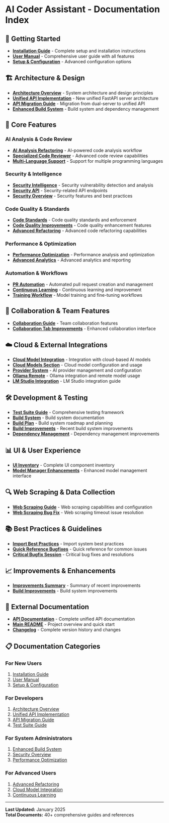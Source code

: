# AI Coder Assistant - Documentation Index

## 🚀 Getting Started

- **[Installation Guide](installation_guide.md)** - Complete setup and installation instructions
- **[User Manual](user_manual.md)** - Comprehensive user guide with all features
- **[Setup & Configuration](setup_and_configuration_guide.md)** - Advanced configuration options

## 🏗️ Architecture & Design

- **[Architecture Overview](ARCHITECTURE.md)** - System architecture and design principles
- **[Unified API Implementation](UNIFIED_API_IMPLEMENTATION.md)** - New unified FastAPI server architecture
- **[API Migration Guide](API_MIGRATION_GUIDE.md)** - Migration from dual-server to unified API
- **[Enhanced Build System](ENHANCED_BUILD_SYSTEM_SUMMARY.md)** - Build system and dependency management

## 🔧 Core Features

### AI Analysis & Code Review
- **[AI Analysis Refactoring](ai_analysis_refactoring_session.md)** - AI-powered code analysis workflow
- **[Specialized Code Reviewer](SPECIALIZED_CODE_REVIEWER_GUIDE.md)** - Advanced code review capabilities
- **[Multi-Language Support](multi_language_support.md)** - Support for multiple programming languages

### Security & Intelligence
- **[Security Intelligence](security_intelligence_guide.md)** - Security vulnerability detection and analysis
- **[Security API](SECURITY_API.md)** - Security-related API endpoints
- **[Security Overview](SECURITY.md)** - Security features and best practices

### Code Quality & Standards
- **[Code Standards](code_standards_guide.md)** - Code quality standards and enforcement
- **[Code Quality Improvements](CODE_QUALITY_IMPROVEMENTS.md)** - Code quality enhancement features
- **[Advanced Refactoring](advanced_refactoring_guide.md)** - Advanced code refactoring capabilities

### Performance & Optimization
- **[Performance Optimization](performance_optimization_guide.md)** - Performance analysis and optimization
- **[Advanced Analytics](advanced_analytics_guide.md)** - Advanced analytics and reporting

### Automation & Workflows
- **[PR Automation](pr_automation_guide.md)** - Automated pull request creation and management
- **[Continuous Learning](continuous_learning_guide.md)** - Continuous learning and improvement
- **[Training Workflow](training_workflow.md)** - Model training and fine-tuning workflows

## 🤝 Collaboration & Team Features

- **[Collaboration Guide](collaboration_guide.md)** - Team collaboration features
- **[Collaboration Tab Improvements](COLLABORATION_TAB_IMPROVEMENTS.md)** - Enhanced collaboration interface

## ☁️ Cloud & External Integrations

- **[Cloud Model Integration](cloud_model_integration_guide.md)** - Integration with cloud-based AI models
- **[Cloud Models Section](cloud_models_section.md)** - Cloud model configuration and usage
- **[Provider System](provider_system_guide.md)** - AI provider management and configuration
- **[Ollama Remote](ollama_remote_guide.md)** - Ollama integration and remote model usage
- **[LM Studio Integration](LM_STUDIO_INTEGRATION.md)** - LM Studio integration guide

## 🛠️ Development & Testing

- **[Test Suite Guide](test_suite_guide.md)** - Comprehensive testing framework
- **[Build System](BUILD_README.md)** - Build system documentation
- **[Build Plan](BUILD_PLAN.md)** - Build system roadmap and planning
- **[Build Improvements](BUILD_IMPROVEMENTS_SUMMARY.md)** - Recent build system improvements
- **[Dependency Management](DEPENDENCY_MANAGEMENT_IMPROVEMENTS.md)** - Dependency management improvements

## 📊 UI & User Experience

- **[UI Inventory](ui_inventory.md)** - Complete UI component inventory
- **[Model Manager Enhancements](MODEL_MANAGER_ENHANCEMENTS.md)** - Enhanced model management interface

## 🔍 Web Scraping & Data Collection

- **[Web Scraping Guide](web_scraping_guide.md)** - Web scraping capabilities and configuration
- **[Web Scraping Bug Fix](WEB_SCRAPING_TIMEOUT_BUG_FIX.md)** - Web scraping timeout issue resolution

## 📚 Best Practices & Guidelines

- **[Import Best Practices](IMPORT_BEST_PRACTICES.md)** - Import system best practices
- **[Quick Reference Bugfixes](QUICK_REFERENCE_BUGFIXES.md)** - Quick reference for common issues
- **[Critical Bugfix Session](CRITICAL_BUGFIX_SESSION_2025_06_21.md)** - Critical bug fixes and resolutions

## 📈 Improvements & Enhancements

- **[Improvements Summary](IMPROVEMENTS_SUMMARY.md)** - Summary of recent improvements
- **[Build Improvements](BUILD_IMPROVEMENTS_SUMMARY.md)** - Build system improvements

## 🔗 External Documentation

- **[API Documentation](../api/README.md)** - Complete unified API documentation
- **[Main README](../README.md)** - Project overview and quick start
- **[Changelog](../CHANGELOG.md)** - Complete version history and changes

## 📋 Documentation Categories

### For New Users
1. [Installation Guide](installation_guide.md)
2. [User Manual](user_manual.md)
3. [Setup & Configuration](setup_and_configuration_guide.md)

### For Developers
1. [Architecture Overview](ARCHITECTURE.md)
2. [Unified API Implementation](UNIFIED_API_IMPLEMENTATION.md)
3. [API Migration Guide](API_MIGRATION_GUIDE.md)
4. [Test Suite Guide](test_suite_guide.md)

### For System Administrators
1. [Enhanced Build System](ENHANCED_BUILD_SYSTEM_SUMMARY.md)
2. [Security Overview](SECURITY.md)
3. [Performance Optimization](performance_optimization_guide.md)

### For Advanced Users
1. [Advanced Refactoring](advanced_refactoring_guide.md)
2. [Cloud Model Integration](cloud_model_integration_guide.md)
3. [Continuous Learning](continuous_learning_guide.md)

---

**Last Updated:** January 2025  
**Total Documents:** 40+ comprehensive guides and references 
